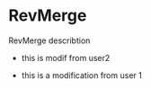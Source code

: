 # RevMerge
RevMerge describtion


* this is modif from user2

* this is a modification from user 1 

